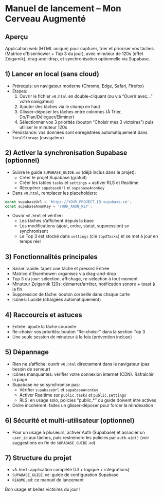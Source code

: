 # Manuel de lancement – Mon Cerveau Augmenté

## Aperçu
Application web (HTML unique) pour capturer, trier et prioriser vos tâches (Matrice d’Eisenhower + Top 3 du jour), avec minuteur de 120s (effet Zeigarnik), drag-and-drop, et synchronisation optionnelle via Supabase.

## 1) Lancer en local (sans cloud)
- Prérequis: un navigateur moderne (Chrome, Edge, Safari, Firefox)
- Étapes:
  1. Ouvrir le fichier `v0.html` en double-cliquant (ou via “Ouvrir avec…” votre navigateur)
  2. Ajouter des tâches via le champ en haut
  3. Glisser-déposer les tâches entre colonnes (À Trier, Do/Plan/Déléguer/Éliminer)
  4. Sélectionner vos 3 priorités (bouton “Choisir mes 3 victoires”) puis utiliser le minuteur 120s
- Persistance: vos données sont enregistrées automatiquement dans `localStorage` (navigateur)

## 2) Activer la synchronisation Supabase (optionnel)
- Suivre le guide `SUPABASE_GUIDE.md` (déjà inclus dans le projet):
  - Créer le projet Supabase (gratuit)
  - Créer les tables `tasks` et `settings` + activer RLS et Realtime
  - Récupérer `supabaseUrl` et `supabaseAnonKey`
- Dans `v0.html`, remplacer les placeholders:
```js
const supabaseUrl = 'https://YOUR_PROJECT_ID.supabase.co';
const supabaseAnonKey = 'YOUR_ANON_KEY';
```
- Ouvrir `v0.html` et vérifier:
  - Les tâches s’affichent depuis la base
  - Les modifications (ajout, ordre, statut, suppression) se synchronisent
  - Le Top 3 est stocké dans `settings` (clé `top3Tasks`) et se met à jour en temps réel

## 3) Fonctionnalités principales
- Saisie rapide: tapez une tâche et pressez Entrée
- Matrice d’Eisenhower: organisez via drag-and-drop
- Top 3 du jour: sélection, affichage, re-sélection à tout moment
- Minuteur Zeigarnik 120s: démarrer/arrêter, notification sonore + toast à la fin
- Suppression de tâche: bouton corbeille dans chaque carte
- Icônes: Lucide (chargées automatiquement)

## 4) Raccourcis et astuces
- Entrée: ajoute la tâche courante
- Re-choisir vos priorités: bouton “Re-choisir” dans la section Top 3
- Une seule session de minuteur à la fois (prévention incluse)

## 5) Dépannage
- Rien ne s’affiche: ouvrir `v0.html` directement dans le navigateur (pas besoin de serveur)
- Icônes manquantes: vérifier votre connexion internet (CDN). Rafraîchir la page
- Supabase ne se synchronise pas:
  - Vérifier `supabaseUrl` et `supabaseAnonKey`
  - Activer Realtime sur `public.tasks` et `public.settings`
  - RLS: en usage solo, policies “public_*” du guide doivent être actives
- Ordre incohérent: faites un glisser-déposer pour forcer la réindexation

## 6) Sécurité et multi-utilisateur (optionnel)
- Pour un usage à plusieurs, activer Auth (Supabase) et associer un `user_id` aux tâches, puis restreindre les policies par `auth.uid()` (voir suggestions en fin de `SUPABASE_GUIDE.md`)

## 7) Structure du projet
- `v0.html`: application complète (UI + logique + intégrations)
- `SUPABASE_GUIDE.md`: guide de configuration Supabase
- `README.md`: ce manuel de lancement

Bon usage et belles victoires du jour ! 
